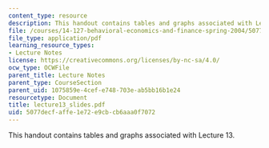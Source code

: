 ```yaml
---
content_type: resource
description: This handout contains tables and graphs associated with Lecture 13.
file: /courses/14-127-behavioral-economics-and-finance-spring-2004/5077decfaffe1e72e9cbcb6aaa0f7072_lecture13_slides.pdf
file_type: application/pdf
learning_resource_types:
- Lecture Notes
license: https://creativecommons.org/licenses/by-nc-sa/4.0/
ocw_type: OCWFile
parent_title: Lecture Notes
parent_type: CourseSection
parent_uid: 1075859e-4cef-e748-703e-ab5bb16b1e24
resourcetype: Document
title: lecture13_slides.pdf
uid: 5077decf-affe-1e72-e9cb-cb6aaa0f7072
---
```

This handout contains tables and graphs associated with Lecture 13.
